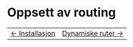 # Oppsett av routing


<table width="100%">
  <tr>
    <td><a href="1_installing.md">← Installasjon</a></td>
    <td align="right"><a href="3_dynamic_route.md">Dynamiske ruter →</a></td>
  </tr>
</table>